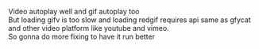 Video autoplay well and gif autoplay too   
But loading gifv is too slow and loading redgif requires api same as gfycat and other video platform like youtube and vimeo.   
So gonna do more fixing to have it run better
